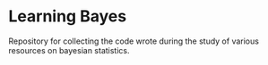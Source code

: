 # Learning Bayes 
Repository for collecting the code wrote during the study of various resources on bayesian statistics.

